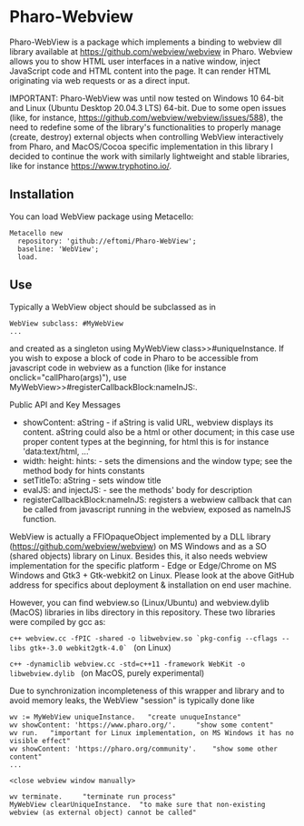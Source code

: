 # Pharo-Webview

Pharo-WebView is a package which implements a binding to webview dll library available at https://github.com/webview/webview in Pharo. Webview allows you to show HTML user interfaces in a native window, inject JavaScript code and HTML content into the page. It can render HTML originating via web requests or as a direct input.

IMPORTANT: Pharo-WebView was until now tested on Windows 10 64-bit and Linux (Ubuntu Desktop 20.04.3 LTS) 64-bit. Due to some open issues (like, for instance, https://github.com/webview/webview/issues/588), the need to redefine some of the library's functionalities to properly manage (create, destroy) external objects when controlling WebView interactively from Pharo, and MacOS/Cocoa specific implementation in this library I decided to continue the work with similarly lightweight and stable libraries, like for instance https://www.tryphotino.io/.

## Installation
You can load WebView package using Metacello:

```
Metacello new
  repository: 'github://eftomi/Pharo-WebView';
  baseline: 'WebView';
  load.
```

## Use

Typically a WebView object should be subclassed as in

```
WebView subclass: #MyWebView 
...
```

and created as a singleton using MyWebView class>>#uniqueInstance. If you wish to expose a block of code in Pharo to be accessible from javascript code in webview as a function (like for instance onclick="callPharo(args)"), use MyWebView>>#registerCallbackBlock:nameInJS:.

Public API and Key Messages

- showContent: aString - if aString is valid URL, webview displays its content. aString could also be a html or other document; in this case use proper content types at the beginning, for html this is for instance 'data:text/html, <!doctype html><html><head>...'
- width: height: hints: - sets the dimensions and the window type; see the method body for hints constants
- setTitleTo: aString - sets window title
- evalJS: and injectJS: - see the methods' body for description
- registerCallbackBlock:nameInJS: registers a webwiew callback that can be called from javascript running in the webview, exposed as nameInJS function.

WebView is actually a FFIOpaqueObject implemented by a DLL library (https://github.com/webview/webview) on MS Windows and as a SO (shared objects) library on Linux. Besides this, it also needs webview implementation for the specific platform - Edge or Edge/Chrome on MS Windows and Gtk3 + Gtk-webkit2 on Linux. Please look at the above GitHub address for specifics about deployment & installation on end user machine. 

However, you can find webview.so (Linux/Ubuntu) and webview.dylib (MacOS) libraries in libs directory in this repository. These two libraries were compiled by gcc as:

```c++ webview.cc -fPIC -shared -o libwebview.so `pkg-config --cflags --libs gtk+-3.0 webkit2gtk-4.0` ``` (on Linux)

```c++ -dynamiclib webview.cc -std=c++11 -framework WebKit -o libwebview.dylib ``` (on MacOS, purely experimental)

Due to synchronization incompleteness of this wrapper and library and to avoid memory leaks, the WebView "session" is typically done like

```
wv := MyWebView uniqueInstance.	  "create unuqueInstance"
wv showContent: 'https://www.pharo.org/'.	  "show some content"
wv run.	  "important for Linux implementation, on MS Windows it has no visible effect"
wv showContent: 'https://pharo.org/community'.	  "show some other content"
...

<close webview window manually>

wv terminate.	  "terminate run process"
MyWebView clearUniqueInstance.  "to make sure that non-existing webview (as external object) cannot be called"
```
